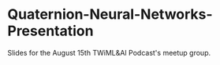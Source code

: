 # Quaternion-Neural-Networks-Presentation
Slides for the August 15th TWiML&amp;AI Podcast's meetup group. 
